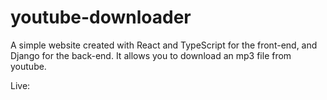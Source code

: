 # youtube-downloader
A simple website created with React and TypeScript for the front-end, and Django for the back-end. It allows you to download an mp3 file from youtube.

Live: